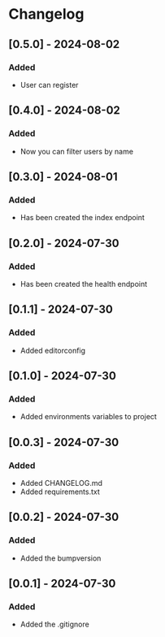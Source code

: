 # Changelog

## [0.5.0] - 2024-08-02

### Added

- User can register

## [0.4.0] - 2024-08-02

### Added

- Now you can filter users by name

## [0.3.0] - 2024-08-01

### Added

- Has been created the index endpoint

## [0.2.0] - 2024-07-30

### Added

- Has been created the health endpoint

## [0.1.1] - 2024-07-30

### Added

- Added editorconfig

## [0.1.0] - 2024-07-30

### Added

- Added environments variables to project

## [0.0.3] - 2024-07-30

### Added

- Added CHANGELOG.md
- Added requirements.txt

## [0.0.2] - 2024-07-30

### Added

- Added the bumpversion

## [0.0.1] - 2024-07-30

### Added

- Added the .gitignore
